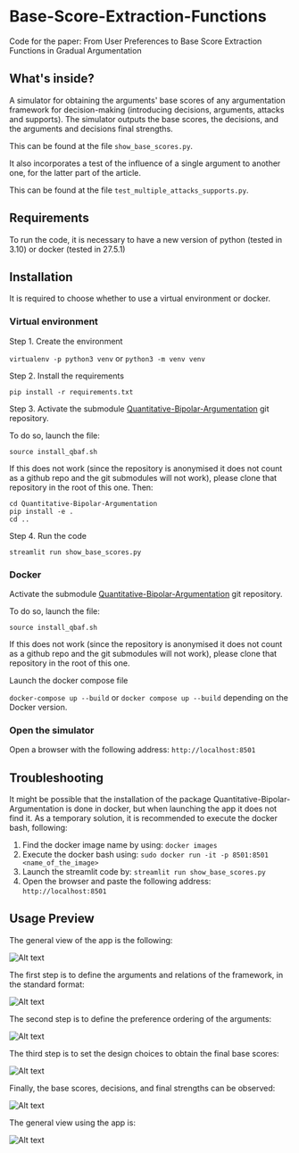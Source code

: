 # Base-Score-Extraction-Functions
Code for the paper: From User Preferences to Base Score Extraction Functions in Gradual Argumentation

## What's inside?

A simulator for obtaining the arguments' base scores of any argumentation framework for decision-making (introducing decisions, arguments, attacks and supports). The simulator outputs the base scores, the decisions, and the arguments and decisions final strengths.

This can be found at the file ```show_base_scores.py```.

It also incorporates a test of the influence of a single argument to another one, for the latter part of the article. 

This can be found at the file ```test_multiple_attacks_supports.py```.

## Requirements

To run the code, it is necessary to have a new version of python (tested in 3.10) or docker (tested in 27.5.1)

## Installation 

It is required to choose whether to use a virtual environment or docker.

### Virtual environment

Step 1. Create the environment

```virtualenv -p python3 venv``` or ```python3 -m venv venv```

Step 2. Install the requirements

```pip install -r requirements.txt```

Step 3. Activate the submodule [Quantitative-Bipolar-Argumentation](https://github.com/TimKam/Quantitative-Bipolar-Argumentation) git repository. 

To do so, launch the file:

```source install_qbaf.sh```

If this does not work (since the repository is anonymised it does not count as a github repo and the git submodules will not work), please clone that repository in the root of this one. Then:

```
cd Quantitative-Bipolar-Argumentation
pip install -e .
cd ..
```

Step 4. Run the code

``` streamlit run show_base_scores.py ```

### Docker

Activate the submodule [Quantitative-Bipolar-Argumentation](https://github.com/TimKam/Quantitative-Bipolar-Argumentation) git repository. 

To do so, launch the file:

```source install_qbaf.sh```

If this does not work (since the repository is anonymised it does not count as a github repo and the git submodules will not work), please clone that repository in the root of this one.

Launch the docker compose file 

```docker-compose up --build``` or ```docker compose up --build``` depending on the Docker version.


### Open the simulator

Open a browser with the following address: ```http://localhost:8501```


## Troubleshooting

It might be possible that the installation of the package Quantitative-Bipolar-Argumentation is done in docker, but when launching the app it does not find it. As a temporary solution, it is recommended to execute the docker bash, following:

1. Find the docker image name by using: ```docker images```
2. Execute the docker bash using: ```sudo docker run -it -p 8501:8501 <name_of_the_image>```
3. Launch the streamlit code by: ```streamlit run show_base_scores.py```
4. Open the browser and paste the following address: ```http://localhost:8501``` 

## Usage Preview

The general view of the app is the following:

![Alt text](figures/preview.png "Title")

The first step is to define the arguments and relations of the framework, in the standard format:

![Alt text](figures/framework_config.gif "Framework Configuration")

The second step is to define the preference ordering of the arguments:

![Alt text](figures/preferences_config.gif "Preferences Configuration")

The third step is to set the design choices to obtain the final base scores:

![Alt text](figures/design_choices.gif "Design Choices")

Finally, the base scores, decisions, and final strengths can be observed:

![Alt text](figures/observation.png "Output Observation")

The general view using the app is:

![Alt text](figures/full_workflow.gif "Full Workflow")
